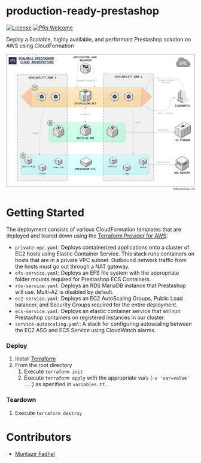 # production-ready-prestashop
 [![License](https://img.shields.io/badge/License-Apache%202.0-blue.svg)](https://opensource.org/licenses/Apache-2.0) [![PRs Welcome](https://img.shields.io/badge/PRs-welcome-brightgreen.svg?style=flat-square)](http://makeapullrequest.com)
 
Deploy a Scalable, highly available, and performant Prestashop solution on AWS using CloudFormation


![Scalable Prestashop Architecture Diagram](https://github.com/Zir0-93/zir0-93.github.io/blob/master/images/scalable_presta.png?raw=true)

# Getting Started
The deployment consists of various CloudFormation templates that are deployed and teared down using the [Terraform Provider for AWS](https://github.com/terraform-providers/terraform-provider-aws):
  * `private-vpc.yaml`: Deploys containerized applications onto a cluster of EC2 hosts using Elastic Container Service. This stack runs containers on   hosts that are in a private VPC subnet. Outbound network traffic from the
  hosts must go out through a NAT gateway.
  * `efs-service.yaml`: Deploys an EFS file system with the appropriate folder mounts required for Prestashop ECS Containers.
  * `rds-service.yaml`: Deploys an RDS MariaDB instance that Prestashop will use. Multi-AZ is disabled by default.
  * `ec2-service.yaml`: Deploys an EC2 AutoScaling Groups, Public Load balancer, and Security Groups required for the entire deployment.
  * `ecs-service.yaml`: Deploys an elastic container service that will run Prestashop containers on registered instances in our cluster.
  * `service-autoscaling.yaml`: A stack for configuring autoscaling between the EC2 ASG and ECS Service using CloudWatch alarms.
  
### Deploy
1. Install [Terraform](https://learn.hashicorp.com/terraform/getting-started/install.html)
2. From the root directory
    1. Execute `terraform init`
    2. Execute `terraform apply` with the appropriate vars (`-v 'var=value' ...`) as specified in `variables.tf`.
    
### Teardown
 1. Execute `terraform destroy`
 
 # Contributors
 * [Muntazir Fadhel](www.fadhelsolutions.com)
